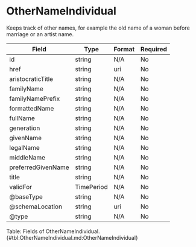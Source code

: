 <!--
    ATTENTION: This file was generated via gradle!
               Do NOT manually edit this file! Any such changes will be overwritten!
-->

# OtherNameIndividual

Keeps track of other names, for example the old name of a woman before marriage or an artist name.

| Field | Type | Format | Required |
|-------|---|--------|---|
| id | string | N/A | No |
| href | string | uri | No |
| aristocraticTitle | string | N/A | No |
| familyName | string | N/A | No |
| familyNamePrefix | string | N/A | No |
| formattedName | string | N/A | No |
| fullName | string | N/A | No |
| generation | string | N/A | No |
| givenName | string | N/A | No |
| legalName | string | N/A | No |
| middleName | string | N/A | No |
| preferredGivenName | string | N/A | No |
| title | string | N/A | No |
| validFor | TimePeriod | N/A | No |
| \@baseType | string | N/A | No |
| \@schemaLocation | string | uri | No |
| \@type | string | N/A | No |

Table: Fields of OtherNameIndividual. {#tbl:OtherNameIndividual.md:OtherNameIndividual}
